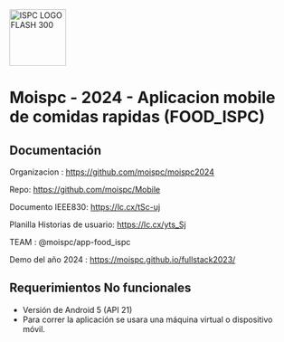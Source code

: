 
<img src="https://github.com/user-attachments/assets/0bf52317-646d-4954-be80-caa421b0206d" alt="ISPC LOGO FLASH 300" width="100"/>

# Moispc - 2024 - Aplicacion mobile de comidas rapidas (FOOD_ISPC)

## Documentación

Organizacion : https://github.com/moispc/moispc2024

Repo: https://github.com/moispc/Mobile

Documento IEEE830: https://lc.cx/tSc-uj

Planilla Historias de usuario: https://lc.cx/yts_Sj

TEAM : @moispc/app-food_ispc

Demo del año 2024 : https://moispc.github.io/fullstack2023/


## Requerimientos No funcionales
* Versión de Android 5 (API 21) 
* Para correr la aplicación se usara una máquina virtual o dispositivo móvil.
